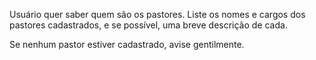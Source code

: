 Usuário quer saber quem são os pastores. Liste os nomes e cargos dos pastores cadastrados, e se possível, uma breve descrição de cada.

Se nenhum pastor estiver cadastrado, avise gentilmente.

